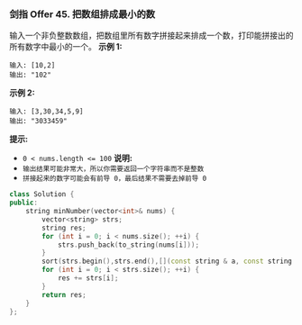 ### 剑指 Offer 45. 把数组排成最小的数
输入一个非负整数数组，把数组里所有数字拼接起来排成一个数，打印能拼接出的所有数字中最小的一个。
**示例 1:**
```
输入: [10,2] 
输出: "102"
```
**示例 2:**
```
输入: [3,30,34,5,9] 
输出: "3033459"
```
**提示:**
* `0 < nums.length <= 100`
**说明:**
* `输出结果可能非常大，所以你需要返回一个字符串而不是整数`
* `拼接起来的数字可能会有前导 0，最后结果不需要去掉前导 0`

```cpp
class Solution {
public:
    string minNumber(vector<int>& nums) {
        vector<string> strs;
        string res;
        for (int i = 0; i < nums.size(); ++i) {
            strs.push_back(to_string(nums[i]));
        }
        sort(strs.begin(),strs.end(),[](const string & a, const string & b){return a+b < b+a;});
        for (int i = 0; i < strs.size(); ++i) {
            res += strs[i];
        }
        return res;
    } 
};
```

